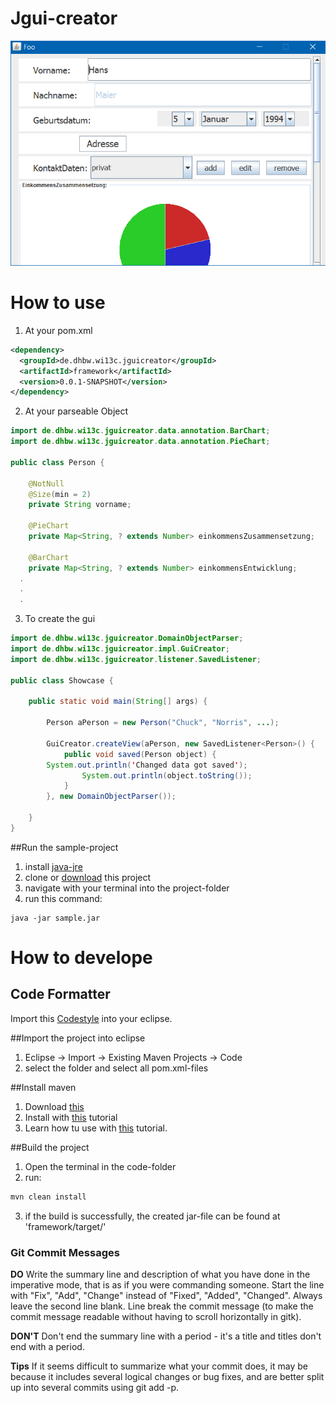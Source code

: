 # Jgui-creator

![GUI-Screenshot](screenshot.png?raw=true "Screenshot")

# How to use

1. At your pom.xml
```xml
<dependency>
  <groupId>de.dhbw.wi13c.jguicreator</groupId>
  <artifactId>framework</artifactId>
  <version>0.0.1-SNAPSHOT</version>
</dependency>
```

2. At your parseable Object
```java
import de.dhbw.wi13c.jguicreator.data.annotation.BarChart;
import de.dhbw.wi13c.jguicreator.data.annotation.PieChart;

public class Person {

	@NotNull
	@Size(min = 2)
	private String vorname;

	@PieChart
	private Map<String, ? extends Number> einkommensZusammensetzung;

	@BarChart
	private Map<String, ? extends Number> einkommensEntwicklung;
  .
  .
  .
```

3. To create the gui
```java
import de.dhbw.wi13c.jguicreator.DomainObjectParser;
import de.dhbw.wi13c.jguicreator.impl.GuiCreator;
import de.dhbw.wi13c.jguicreator.listener.SavedListener;

public class Showcase {

	public static void main(String[] args) {

		Person aPerson = new Person("Chuck", "Norris", ...);

		GuiCreator.createView(aPerson, new SavedListener<Person>() {
			public void saved(Person object) {
        System.out.println('Changed data got saved');
				System.out.println(object.toString());
			}
		}, new DomainObjectParser());

	}
}
```


##Run the sample-project
1. install [java-jre](http://www.oracle.com/technetwork/java/javase/downloads/jre8-downloads-2133155.html)
2. clone or [download](https://github.com/WI13C/Jgui-creator/archive/master.zip) this project
3. navigate with your terminal into the project-folder
4. run this command:
```
java -jar sample.jar
```

# How to develope

## Code Formatter

Import this [Codestyle](https://github.com/WI13C/Jgui-creator/blob/master/orga/eclipse-java-codestyle.xml) into your eclipse.



##Import the project into eclipse
1. Eclipse -> Import -> Existing Maven Projects -> Code
2. select the folder and select all pom.xml-files

##Install maven
1. Download [this](https://maven.apache.org/download.cgi)
2. Install with [this](https://maven.apache.org/install.html) tutorial
3. Learn how tu use with [this](https://maven.apache.org/run.html) tutorial.

##Build the project
1. Open the terminal in the code-folder
2. run:
```bash
mvn clean install
```
3. if the build is successfully, the created jar-file can be found at 'framework/target/'


### Git Commit Messages

**DO** Write the summary line and description of what you have done in the imperative mode, that is as if you were commanding someone. Start the line with "Fix", "Add", "Change" instead of "Fixed", "Added", "Changed". Always leave the second line blank. Line break the commit message (to make the commit message readable without having to scroll horizontally in gitk).

**DON'T** Don't end the summary line with a period - it's a title and titles don't end with a period.

**Tips** If it seems difficult to summarize what your commit does, it may be because it includes several logical changes or bug fixes, and are better split up into several commits using git add -p.
